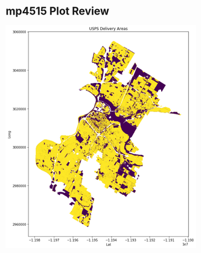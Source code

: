 # mp4515 Plot Review


![Alt text](https://raw.githubusercontent.com/pathakmanu/PUI2018_mp4515/master/HW8_mp4515/plot_delivery.png)